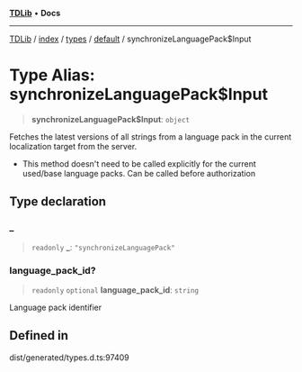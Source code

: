 [**TDLib**](../../../../../../README.md) • **Docs**

***

[TDLib](../../../../../../modules.md) / [index](../../../../../README.md) / [types](../../../README.md) / [default](../README.md) / synchronizeLanguagePack$Input

# Type Alias: synchronizeLanguagePack$Input

> **synchronizeLanguagePack$Input**: `object`

Fetches the latest versions of all strings from a language pack in the current localization target from the server.

- This method doesn't need to be called explicitly for the current used/base language packs. Can be called before authorization

## Type declaration

### \_

> `readonly` **\_**: `"synchronizeLanguagePack"`

### language\_pack\_id?

> `readonly` `optional` **language\_pack\_id**: `string`

Language pack identifier

## Defined in

dist/generated/types.d.ts:97409
